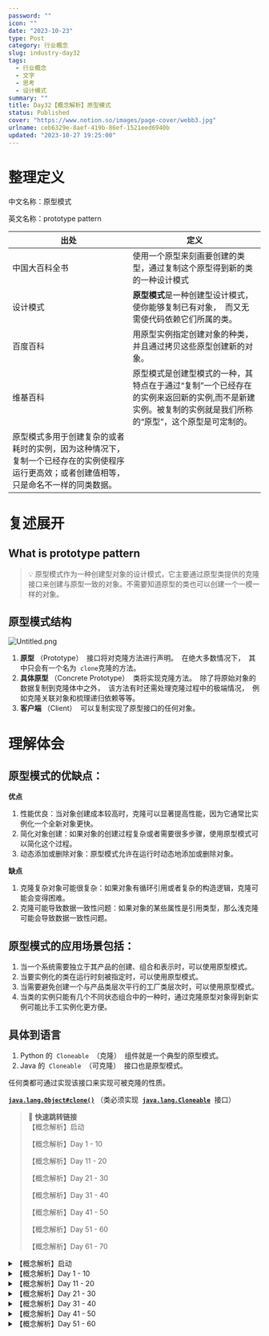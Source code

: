 ```yaml
---
password: ""
icon: ""
date: "2023-10-23"
type: Post
category: 行业概念
slug: industry-day32
tags:
  - 行业概念
  - 文字
  - 思考
  - 设计模式
summary: ""
title: Day32【概念解析】原型模式
status: Published
cover: "https://www.notion.so/images/page-cover/webb3.jpg"
urlname: ceb6329e-8aef-419b-86ef-1521eed6940b
updated: "2023-10-27 19:25:00"
---
```


# 整理定义

中文名称：原型模式

英文名称：prototype pattern

| 出处                                                                                                                                       | 定义                                                                                                                                                    |
| ------------------------------------------------------------------------------------------------------------------------------------------ | ------------------------------------------------------------------------------------------------------------------------------------------------------- |
| 中国大百科全书                                                                                                                             | 使用一个原型来刻画要创建的类型，通过复制这个原型得到新的类的一种设计模式                                                                                |
| 设计模式                                                                                                                                   | **原型模式**是一种创建型设计模式，  使你能够复制已有对象，  而又无需使代码依赖它们所属的类。                                                            |
| 百度百科                                                                                                                                   | 用原型实例指定创建对象的种类，并且通过拷贝这些原型创建新的对象。                                                                                        |
| 维基百科                                                                                                                                   | 原型模式是创建型模式的一种，其特点在于通过“复制”一个已经存在的实例来返回新的实例,而不是新建实例。被复制的实例就是我们所称的“原型”，这个原型是可定制的。 |
| 原型模式多用于创建复杂的或者耗时的实例，因为这种情况下，复制一个已经存在的实例使程序运行更高效；或者创建值相等，只是命名不一样的同类数据。 |

# 复述展开

## What is prototype pattern

> 💡 原型模式作为一种创建型对象的设计模式，它主要通过原型类提供的克隆接口来创建与原型一致的对象。不需要知道原型的类也可以创建一个一模一样的对象。

## 原型模式结构

![Untitled.png](https://prod-files-secure.s3.us-west-2.amazonaws.com/dea38628-64dc-40fd-8d17-2efa87e3d554/c034b258-1c2e-4d72-9536-5efb005f29e3/Untitled.png?X-Amz-Algorithm=AWS4-HMAC-SHA256&X-Amz-Content-Sha256=UNSIGNED-PAYLOAD&X-Amz-Credential=AKIAT73L2G45HZZMZUHI%2F20231121%2Fus-west-2%2Fs3%2Faws4_request&X-Amz-Date=20231121T120458Z&X-Amz-Expires=3600&X-Amz-Signature=314d5e12c00fda1b1b58fcd3691b275315d45fd272b6f45d838c0e72afb2e903&X-Amz-SignedHeaders=host&x-id=GetObject)

1. **原型** （Prototype）  接口将对克隆方法进行声明。  在绝大多数情况下，  其中只会有一个名为  `clone`克隆的方法。
2. **具体原型** （Concrete Prototype）  类将实现克隆方法。  除了将原始对象的数据复制到克隆体中之外，  该方法有时还需处理克隆过程中的极端情况，  例如克隆关联对象和梳理递归依赖等等。
3. **客户端** （Client）  可以复制实现了原型接口的任何对象。

# 理解体会

## 原型模式的优缺点：

**优点**

1. 性能优良：当对象创建成本较高时，克隆可以显著提高性能，因为它通常比实例化一个全新对象更快。
2. 简化对象创建：如果对象的创建过程复杂或者需要很多步骤，使用原型模式可以简化这个过程。
3. 动态添加或删除对象：原型模式允许在运行时动态地添加或删除对象。

**缺点**

1. 克隆复杂对象可能很复杂：如果对象有循环引用或者复杂的构造逻辑，克隆可能会变得困难。
2. 克隆可能导致数据一致性问题：如果对象的某些属性是引用类型，那么浅克隆可能会导致数据一致性问题。

## 原型模式的应用场景包括：

1. 当一个系统需要独立于其产品的创建、组合和表示时，可以使用原型模式。
2. 当要实例化的类在运行时刻被指定时，可以使用原型模式。
3. 当需要避免创建一个与产品类层次平行的工厂类层次时，可以使用原型模式。
4. 当类的实例只能有几个不同状态组合中的一种时，通过克隆原型对象得到新实例可能比手工实例化更方便。

## 具体到语言

1. Python 的  `Cloneable`  （克隆）  组件就是一个典型的原型模式。
2. Java 的  `Cloneable`  （可克隆）  接口也是原型模式。

任何类都可通过实现该接口来实现可被克隆的性质。

[**`java.lang.Object#clone()`**](http://docs.oracle.com/javase/8/docs/api/java/lang/Object.html#clone--) （类必须实现  [**`java.lang.Cloneable`**](http://docs.oracle.com/javase/8/docs/api/java/lang/Cloneable.html)  接口）

> 📌 **快速跳转链接**  
> 【概念解析】启动
>
> 【概念解析】Day 1 - 10
>
> 【概念解析】Day 11 - 20
>
> 【概念解析】Day 21 - 30
>
> 【概念解析】Day 31 - 40
>
> 【概念解析】Day 41 - 50
>
> 【概念解析】Day 51 - 60
>
> 【概念解析】Day 61 - 70

<details>
<summary>【概念解析】启动</summary>

[bookmark](https://kuangyichen.com/article/industry)

[bookmark](https://kuangyichen.com/article/start-industry-100-words)

</details>

<details>
<summary>【概念解析】Day 1 - 10</summary>

[bookmark](https://kuangyichen.com/article/industry-day1)

[bookmark](https://kuangyichen.com/article/industry-day2)

[bookmark](https://kuangyichen.com/article/industry-day3)

[bookmark](https://kuangyichen.com/article/industry-day4)

[bookmark](https://kuangyichen.com/article/industry-day5)

[bookmark](https://kuangyichen.com/article/industry-day6)

[bookmark](https://kuangyichen.com/article/industry-day7)

[bookmark](https://kuangyichen.com/article/industry-day8)

[bookmark](https://kuangyichen.com/article/industry-day9)

[bookmark](https://kuangyichen.com/article/industry-day10)

</details>

<details>
<summary>【概念解析】Day 11 - 20</summary>

[bookmark](https://kuangyichen.com/article/industry-day11)

[bookmark](https://kuangyichen.com/article/industry-day12)

[bookmark](https://kuangyichen.com/article/industry-day13)

[bookmark](https://kuangyichen.com/article/industry-day14)

[bookmark](https://kuangyichen.com/article/industry-day15)

[bookmark](https://kuangyichen.com/article/industry-day16)

[bookmark](https://kuangyichen.com/article/industry-day17)

[bookmark](https://kuangyichen.com/article/industry-day18)

[bookmark](https://kuangyichen.com/article/industry-day19)

[bookmark](https://kuangyichen.com/article/industry-day20)

</details>

<details>
<summary>【概念解析】Day 21 - 30</summary>

[bookmark](https://kuangyichen.com/article/industry-day21)

[bookmark](https://kuangyichen.com/article/industry-day22)

[bookmark](https://kuangyichen.com/article/industry-day23)

[bookmark](https://kuangyichen.com/article/industry-day24)

[bookmark](https://kuangyichen.com/article/industry-day25)

[bookmark](https://kuangyichen.com/article/industry-day26)

[bookmark](https://kuangyichen.com/article/industry-day27)

[bookmark](https://kuangyichen.com/article/industry-day28)

[bookmark](https://kuangyichen.com/article/industry-day29)

[bookmark](https://kuangyichen.com/article/industry-day30)

</details>

<details>
<summary>【概念解析】Day 31 - 40</summary>

[bookmark](https://kuangyichen.com/article/industry-day31)

[bookmark](https://kuangyichen.com/article/industry-day32)

[bookmark](https://kuangyichen.com/article/industry-day33)

[bookmark](https://kuangyichen.com/article/industry-day34)

[bookmark](https://kuangyichen.com/article/industry-day35)

[bookmark](https://kuangyichen.com/article/industry-day36)

[bookmark](https://kuangyichen.com/article/industry-day37)

[bookmark](https://kuangyichen.com/article/industry-day38)

[bookmark](https://kuangyichen.com/article/industry-day39)

[bookmark](https://kuangyichen.com/article/industry-day40)

</details>

<details>
<summary>【概念解析】Day 41 - 50</summary>

[bookmark](https://kuangyichen.com/article/industry-day41)

[bookmark](https://kuangyichen.com/article/industry-day42)

[bookmark](https://kuangyichen.com/article/industry-day43)

[bookmark](https://kuangyichen.com/article/industry-day44)

[bookmark](https://kuangyichen.com/article/industry-day45)

[bookmark](https://kuangyichen.com/article/industry-day46)

[bookmark](https://kuangyichen.com/article/industry-day47)

[bookmark](https://kuangyichen.com/article/industry-day48)

[bookmark](https://kuangyichen.com/article/industry-day49)

[bookmark](https://kuangyichen.com/article/industry-day50)

</details>

<details>
<summary>【概念解析】Day 51 - 60</summary>

[bookmark](https://kuangyichen.com/article/industry-day51)

[bookmark](https://kuangyichen.com/article/industry-day52)

[bookmark](https://kuangyichen.com/article/industry-day53)

[bookmark](https://kuangyichen.com/article/industry-day54)

[bookmark](https://kuangyichen.com/article/industry-day55)

[bookmark](https://kuangyichen.com/article/industry-day56)

[bookmark](https://kuangyichen.com/article/industry-day57)

[bookmark](https://kuangyichen.com/article/industry-day58)

[bookmark](https://kuangyichen.com/article/industry-day59)

</details>
